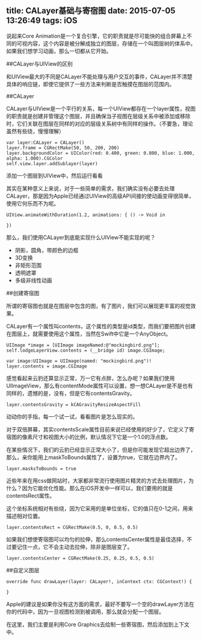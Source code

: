 title: CALayer基础与寄宿图
date: 2015-07-05 13:26:49
tags: iOS
---

说起来Core Animation是一个复合引擎，它的职责就是尽可能快的组合屏幕上不同的可视内容，这个内容是被分解成独立的图层，存储在一个叫图层树的体系中。如果我们想学习动画，那么一切都从它开始。

##CALayer与UIView的区别

和UIView最大的不同是CALayer不能处理与用户交互的事件，CALayer并不清楚具体的响应链，即使它提供了一些方法来判断是否触摸在图层的范围内。

##CALayer

CALayer与UIView是一个平行的关系，每一个UIView都存在一个layer属性，视图的职责就是创建并管理这个图层，并且确保当子视图在层级关系中被添加或移除时，它们关联在图层在同样的对应的层级关系树中有同样的操作。（不要急，理论虽然有些绕，慢慢理解）

	var layer:CALayer = CALayer()
    layer.frame = CGRectMake(50, 50, 200, 200)
    layer.backgroundColor = UIColor(red: 0.400, green: 0.800, blue: 1.000, alpha: 1.000).CGColor
    self.view.layer.addSublayer(layer)
    
添加一个图层到UIView中，然后运行看看

其实在某种意义上来说，对于一些简单的需求，我们确实没有必要去处理CALayer，那是因为Apple已经通过UIView的高级API间接的使动画变得很简单，使用它何乐而不为呢。

	UIView.animateWithDuration(1.2, animations: { () -> Void in
            
    })

那么，我们使用CALayer到底能实现什么UIView不能实现的呢？

* 阴影，圆角，带颜色的边框
* 3D变换
* 非矩形范围
* 透明遮罩
* 多级非线性动画

##创建寄宿图

所谓的寄宿图也就是在图层中包含的图，有了图片，我们可以展现更丰富的视觉效果。

CALayer有一个属性叫contents，这个属性的类型是id类型，而我们要把图片创建在图层上，就需要使用这个属性，当然在Swift中它是一个AnyObject。

	UIImage *image = [UIImage imageNamed:@"mockingbird.png"];
    self.lodgeLayerView.contents = (__bridge id) image.CGImage;
    
    var image:UIImage = UIImage(named: "mockingbird.png")!
    layer.contents = image.CGImage
    
感觉看起来云豹还算显示正常，万一它有点胖，怎么办呢？如果我们使用UIImageView，那么有contentMode属性可以设置，想一想CALayer是不是也有同样的，遗憾的是，没有，但是它有contentsGravity。

	layer.contentsGravity = kCAGravityResizeAspectFill
	
动动你的手指，每一个试一试，看看图片是怎么现实的。

对于双倍屏幕，其实contentsScale属性目前来说已经使用的好少了，它定义了寄宿图的像素尺寸和视图大小的比例，默认情况下它是一个1.0的浮点数。

在某些情况下，我们的云豹已经显示正常大小了，但是你可能发现它超出边界了，那么，亲你能用上maskToBounds属性了，设置为true，它就在边界内了。

	layer.masksToBounds = true
	
近些年来在用css做网站时，大家都非常流行使用图片精灵的方式去处理图片，为什么？因为它能优化性能。那么在iOS开发中一样可以，我们要用的就是contentsRect属性。

这个坐标系统相对有些绕，因为它采用的是单位坐标，它的值只在0-1之间，用来描述相对位置。

	layer.contentsRect = CGRectMake(0.5, 0, 0.5, 0.5)
	
如果我们想使寄宿图可以均匀的拉伸，那么contentsCenter属性是最佳选择，不过要记住一点，它不会主动去拉伸，除非是图层变了。

	layer.contentsCenter = CGRectMake(0.25, 0.25, 0.5, 0.5)
	
##自定义图层

	override func drawLayer(layer: CALayer!, inContext ctx: CGContext!) {
        
    }
    
Apple的建议是如果你没有这方面的需求，最好不要写一个空的drawLayer方法在你的代码中，因为一旦视图检测到被调用，那么就会分配一个图层。

在这里，我们主要是利用Core Graphics去绘制一些寄宿图，然后添加到上下文中。
	
